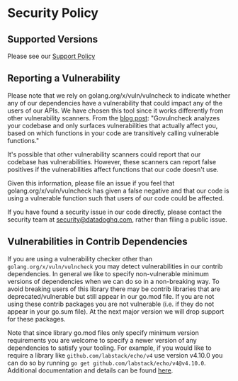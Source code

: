 # Security Policy

## Supported Versions

Please see our [Support Policy](README.md#go-support-policy)

## Reporting a Vulnerability

Please note that we rely on golang.org/x/vuln/vulncheck to indicate whether any of our dependencies have a vulnerability that could impact any of the users of our APIs.
We have chosen this tool since it works differently from other vulnerability scanners.
From the [blog post](https://go.dev/blog/vuln): "Govulncheck analyzes your codebase and only surfaces vulnerabilities that actually affect you, based on which functions in your code are transitively calling vulnerable functions."

It's possible that other vulnerability scanners could report that our codebase has vulnerabilities.
However, these scanners can report false positives if the vulnerabilities affect functions that our code doesn't use.

Given this information, please file an issue if you feel that golang.org/x/vuln/vulncheck has given a false negative and that our code is using a vulnerable function such that users of our code could be affected.

If you have found a security issue in our code directly, please contact the security team at security@datadoghq.com, rather than filing a public issue.

## Vulnerabilities in Contrib Dependencies

If you are using a vulnerability checker other than `golang.org/x/vuln/vulncheck` you may detect vulnerabilities in our contrib dependencies.
In general we like to specify non-vulnerable minimum versions of dependencies when we can do so in a non-breaking way. To avoid breaking users of this library
there may be contrib libraries that are deprecated/vulnerable but still appear in our go.mod file. If you are not using these contrib packages you are not vulnerable (i.e. if they do not appear in your go.sum file).
At the next major version we will drop support for these packages.

Note that since library go.mod files only specify minimum version requirements you are welcome to specify a newer version of any dependencies to satisfy your tooling.
For example, if you would like to require a library like `github.com/labstack/echo/v4` use version v4.10.0 you can do so by running `go get github.com/labstack/echo/v4@v4.10.0`.
Additional documentation and details can be found [here](https://go.dev/ref/mod#go-get).
